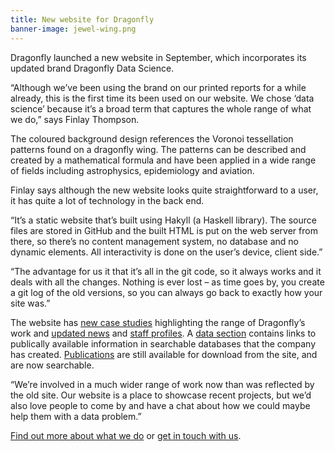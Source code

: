 ```yaml
---
title: New website for Dragonfly 
banner-image: jewel-wing.png
---
```

Dragonfly launched a new website in September, which incorporates its updated brand Dragonfly Data Science. 

<!--more-->

“Although we’ve been using the brand on our printed reports for a while already, this is the first time its been used on our website. We chose ‘data science’ because it’s a broad term that captures the whole range of what we do,” says Finlay Thompson.

The coloured background design references the Voronoi tessellation patterns found on a dragonfly wing. The patterns can be described and created by a mathematical formula and have been applied in a wide range of fields including astrophysics, epidemiology and aviation. 

Finlay says although the new website looks quite straightforward to a user, it has quite a lot of technology in the back end.  

“It’s a static website that’s built using Hakyll (a Haskell library). The source files are stored in GitHub and the built HTML is put on the web server from there, so there’s no content management system, no database and no dynamic elements. All interactivity is done on the user’s device, client side.”

“The advantage for us it that it’s all in the git code, so it always works and it deals with all the changes. Nothing is ever lost – as time goes by, you create a git log of the old versions, so you can always go back to exactly how your site was.” 

The website has [new case studies](/work.html) highlighting the range of Dragonfly’s work and [updated news](/news.html) and [staff profiles](/about.html). A [data section](/data.html) contains links to publically available information in searchable databases that the company has created. [Publications](/publications.html) are still available for download from the site, and are now searchable.  

“We’re involved in a much wider range of work now than was reflected by the old site. Our website is a place to showcase recent projects, but we’d also love people to come by and have a chat about how we could maybe help them with a data problem.”


[Find out more about what we do](/work.html) or [get in touch with us](/publications/#contact.html).

